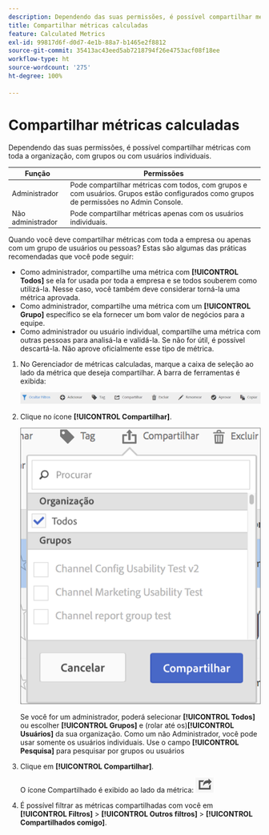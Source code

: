 ```yaml
---
description: Dependendo das suas permissões, é possível compartilhar métricas com toda a organização, com grupos ou com usuários individuais.
title: Compartilhar métricas calculadas
feature: Calculated Metrics
exl-id: 99817d6f-d0d7-4e1b-88a7-b1465e2f8812
source-git-commit: 35413ac43eed5ab7218794f26e4753acf08f18ee
workflow-type: ht
source-wordcount: '275'
ht-degree: 100%

---
```


# Compartilhar métricas calculadas

Dependendo das suas permissões, é possível compartilhar métricas com toda a organização, com grupos ou com usuários individuais.

| Função | Permissões |
|---|---|
| Administrador | Pode compartilhar métricas com todos, com grupos e com usuários. Grupos estão configurados como grupos de permissões no Admin Console. |
| Não administrador | Pode compartilhar métricas apenas com os usuários individuais. |

Quando você deve compartilhar métricas com toda a empresa ou apenas com um grupo de usuários ou pessoas? Estas são algumas das práticas recomendadas que você pode seguir:

* Como administrador, compartilhe uma métrica com **[!UICONTROL Todos]** se ela for usada por toda a empresa e se todos souberem como utilizá-la. Nesse caso, você também deve considerar torná-la uma métrica aprovada.
* Como administrador, compartilhe uma métrica com um **[!UICONTROL Grupo]** específico se ela fornecer um bom valor de negócios para a equipe.
* Como administrador ou usuário individual, compartilhe uma métrica com outras pessoas para analisá-la e validá-la. Se não for útil, é possível descartá-la. Não aprove oficialmente esse tipo de métrica.

1. No Gerenciador de métricas calculadas, marque a caixa de seleção ao lado da métrica que deseja compartilhar. A barra de ferramentas é exibida:

   ![](assets/cm_task_bar.png)

1. Clique no ícone **[!UICONTROL Compartilhar]**.

   ![](assets/cm_share.png)

   Se você for um administrador, poderá selecionar **[!UICONTROL Todos]** ou escolher **[!UICONTROL Grupos]** e (rolar até os)**[!UICONTROL Usuários]** da sua organização. Como um não Administrador, você pode usar somente os usuários individuais. Use o campo **[!UICONTROL Pesquisa]** para pesquisar por grupos ou usuários

1. Clique em **[!UICONTROL Compartilhar]**.

   O ícone Compartilhado é exibido ao lado da métrica:  ![](assets/share_icon.png)

1. É possível filtrar as métricas compartilhadas com você em **[!UICONTROL Filtros]** > **[!UICONTROL Outros filtros]** > **[!UICONTROL Compartilhados comigo]**.
